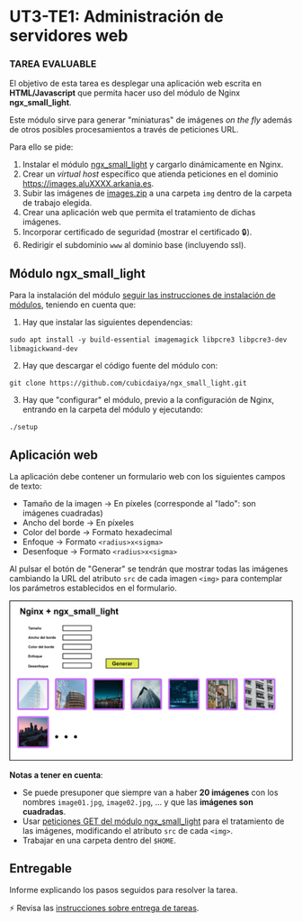 # UT3-TE1: Administración de servidores web

### TAREA EVALUABLE

El objetivo de esta tarea es desplegar una aplicación web escrita en **HTML/Javascript** que permita hacer uso del módulo de Nginx **ngx_small_light**.

Este módulo sirve para generar "miniaturas" de imágenes _on the fly_ además de otros posibles procesamientos a través de peticiones URL.

Para ello se pide:

1. Instalar el módulo [ngx_small_light](https://github.com/cubicdaiya/ngx_small_light) y cargarlo dinámicamente en Nginx.
2. Crear un _virtual host_ específico que atienda peticiones en el dominio https://images.aluXXXX.arkania.es.
3. Subir las imágenes de [images.zip](./files/images.zip) a una carpeta `img` dentro de la carpeta de trabajo elegida.
4. Crear una aplicación web que permita el tratamiento de dichas imágenes.
5. Incorporar certificado de seguridad (mostrar el certificado 🔒).
6. Redirigir el subdominio `www` al dominio base (incluyendo ssl).

## Módulo ngx_small_light

Para la instalación del módulo [seguir las instrucciones de instalación de módulos](../README.md#instalación-de-un-módulo), teniendo en cuenta que:

1. Hay que instalar las siguientes dependencias:

```
sudo apt install -y build-essential imagemagick libpcre3 libpcre3-dev libmagickwand-dev
```

2. Hay que descargar el código fuente del módulo con:

```console
git clone https://github.com/cubicdaiya/ngx_small_light.git
```

3. Hay que "configurar" el módulo, previo a la configuración de Nginx, entrando en la carpeta del módulo y ejecutando:

```console
./setup
```

## Aplicación web

La aplicación debe contener un formulario web con los siguientes campos de texto:

- Tamaño de la imagen → En píxeles (corresponde al "lado": son imágenes cuadradas)
- Ancho del borde → En píxeles
- Color del borde → Formato hexadecimal
- Enfoque → Formato `<radius>x<sigma>`
- Desenfoque → Formato `<radius>x<sigma>`

Al pulsar el botón de "Generar" se tendrán que mostrar todas las imágenes cambiando la URL del atributo `src` de cada imagen `<img>` para contemplar los parámetros establecidos en el formulario.

![UT3-TE1 Mockup](./images/ut3-te1_mockup.jpg)

**Notas a tener en cuenta**:

- Se puede presuponer que siempre van a haber **20 imágenes** con los nombres `image01.jpg`, `image02.jpg`, ... y que las **imágenes son cuadradas**.
- Usar [peticiones GET del módulo ngx_small_light](https://github.com/cubicdaiya/ngx_small_light#using-get-parameters) para el tratamiento de las imágenes, modificando el atributo `src` de cada `<img>`.
- Trabajar en una carpeta dentro del `$HOME`.

## Entregable

Informe explicando los pasos seguidos para resolver la tarea.

⚡ Revisa las [instrucciones sobre entrega de tareas](../../ut0/assignment-deliveries.md).

